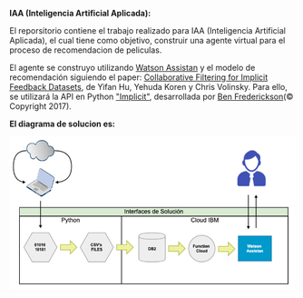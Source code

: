 <b>IAA (Inteligencia Artificial Aplicada):</b>

El reporsitorio contiene el trabajo realizado para IAA (Inteligencia Artificial Aplicada), el cual tiene como objetivo, construir una agente virtual para el proceso de recomendacion de peliculas.

El agente se construyo utilizando <a href="https://cloud.ibm.com/docs/services/assistant?topic=assistant-getting-started#getting-started">Watson Assistan</a> y el modelo de recomendación siguiendo el paper: <a href="http://yifanhu.net/PUB/cf.pdf">Collaborative Filtering for Implicit Feedback Datasets</a>, de Yifan Hu, Yehuda Koren y Chris Volinsky. Para ello, se utilizará la API en Python <a href="https://github.com/benfred/implicit">"Implicit"</a>, desarrollada por <a href="https://implicit.readthedocs.io/en/latest/">Ben Frederickson</a>(© Copyright 2017).

<b>El diagrama de solucion es:</b>

<img src="./img/DA_CHATBOT.png">



